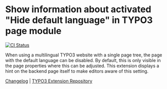 # Show information about activated "Hide default language" in TYPO3 page module

[![CI Status](https://github.com/brotkrueml/typo3-info-hide-default-lang/workflows/CI/badge.svg?branch=main)](https://github.com/brotkrueml/typo3-info-hide-default-lang/actions?query=workflow%3ACI)

When using a multilingual TYPO3 website with a single page tree, the page with
the default language can be disabled. By default, this is only visible in the
page properties where this can be adjusted. This extension displays a hint on
the backend page itself to make editors aware of this setting.

[Changelog](https://github.com/brotkrueml/typo3-info-hide-default-lang/blob/main/CHANGELOG.md) |
[TYPO3 Extension Repository](https://extensions.typo3.org/extension/info_hide_default_lang)
